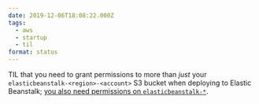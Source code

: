 ```yaml
---
date: 2019-12-06T18:08:22.000Z
tags:
  - aws
  - startup
  - til
format: status
---
```

TIL that you need to grant permissions to more than _just_ your `elasticbeanstalk-<region>-<account>` S3 bucket when deploying to Elastic Beanstalk; [you also need permissions on `elasticbeanstalk-*`][1].

 [1]: https://gist.github.com/magnetikonline/5034bdbb049181a96ac9
